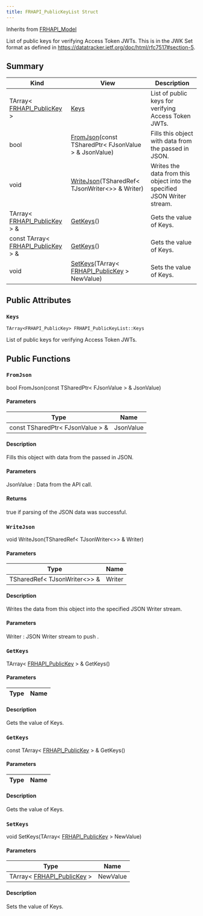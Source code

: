 ```yaml
---
title: FRHAPI_PublicKeyList Struct
---
```

Inherits from [FRHAPI_Model](/unreal-plugins/all/structfrhapi__model/#structFRHAPI__Model)

List of public keys for verifying Access Token JWTs. This is in the JWK Set format as defined in https://datatracker.ietf.org/doc/html/rfc7517#section-5.

## Summary
| Kind | View | Description |
|------|------|-------------|
|TArray< [FRHAPI_PublicKey](/unreal-plugins/all/structfrhapi__publickey/#structFRHAPI__PublicKey) >|[Keys](/unreal-plugins/all/structfrhapi__publickeylist/#structFRHAPI__PublicKeyList_1a9f2304e8a8edbb03597d352a4a60415a)|List of public keys for verifying Access Token JWTs.|
|bool|[FromJson](/unreal-plugins/all/structfrhapi__publickeylist/#structFRHAPI__PublicKeyList_1a18900c214f8cb8ca4164d3f2a2f31012)(const TSharedPtr< FJsonValue > & JsonValue)|Fills this object with data from the passed in JSON.|
|void|[WriteJson](/unreal-plugins/all/structfrhapi__publickeylist/#structFRHAPI__PublicKeyList_1a8c25ebaf73ef9daefeab572798243793)(TSharedRef< TJsonWriter<>> & Writer)|Writes the data from this object into the specified JSON Writer stream.|
|TArray< [FRHAPI_PublicKey](/unreal-plugins/all/structfrhapi__publickey/#structFRHAPI__PublicKey) > &|[GetKeys](/unreal-plugins/all/structfrhapi__publickeylist/#structFRHAPI__PublicKeyList_1a28b2056cffd0315aa4069ff32bc02e2b)()|Gets the value of Keys.|
|const TArray< [FRHAPI_PublicKey](/unreal-plugins/all/structfrhapi__publickey/#structFRHAPI__PublicKey) > &|[GetKeys](/unreal-plugins/all/structfrhapi__publickeylist/#structFRHAPI__PublicKeyList_1a13568df60d8f7252b26a2e5b3806b170)()|Gets the value of Keys.|
|void|[SetKeys](/unreal-plugins/all/structfrhapi__publickeylist/#structFRHAPI__PublicKeyList_1a9b847760e848f640d554806ff6d163e0)(TArray< [FRHAPI_PublicKey](/unreal-plugins/all/structfrhapi__publickey/#structFRHAPI__PublicKey) > NewValue)|Sets the value of Keys.|
## Public Attributes



### `Keys` <a id="structFRHAPI__PublicKeyList_1a9f2304e8a8edbb03597d352a4a60415a"></a>

`TArray<FRHAPI_PublicKey> FRHAPI_PublicKeyList::Keys`

List of public keys for verifying Access Token JWTs.





## Public Functions



### `FromJson` <a id="structFRHAPI__PublicKeyList_1a18900c214f8cb8ca4164d3f2a2f31012"></a>

bool FromJson(const TSharedPtr< FJsonValue > & JsonValue)

#### Parameters

| Type | Name |
|------|------|
|const TSharedPtr< FJsonValue > &|JsonValue|

#### Description

Fills this object with data from the passed in JSON.


#### Parameters

JsonValue
: Data from the API call.

#### Returns
true if parsing of the JSON data was successful. 



### `WriteJson` <a id="structFRHAPI__PublicKeyList_1a8c25ebaf73ef9daefeab572798243793"></a>

void WriteJson(TSharedRef< TJsonWriter<>> & Writer)

#### Parameters

| Type | Name |
|------|------|
|TSharedRef< TJsonWriter<>> &|Writer|

#### Description

Writes the data from this object into the specified JSON Writer stream.


#### Parameters

Writer
: JSON Writer stream to push . 



### `GetKeys` <a id="structFRHAPI__PublicKeyList_1a28b2056cffd0315aa4069ff32bc02e2b"></a>

TArray< [FRHAPI_PublicKey](/unreal-plugins/all/structfrhapi__publickey/#structFRHAPI__PublicKey) > & GetKeys()

#### Parameters

| Type | Name |
|------|------|

#### Description

Gets the value of Keys.




### `GetKeys` <a id="structFRHAPI__PublicKeyList_1a13568df60d8f7252b26a2e5b3806b170"></a>

const TArray< [FRHAPI_PublicKey](/unreal-plugins/all/structfrhapi__publickey/#structFRHAPI__PublicKey) > & GetKeys()

#### Parameters

| Type | Name |
|------|------|

#### Description

Gets the value of Keys.




### `SetKeys` <a id="structFRHAPI__PublicKeyList_1a9b847760e848f640d554806ff6d163e0"></a>

void SetKeys(TArray< [FRHAPI_PublicKey](/unreal-plugins/all/structfrhapi__publickey/#structFRHAPI__PublicKey) > NewValue)

#### Parameters

| Type | Name |
|------|------|
|TArray< [FRHAPI_PublicKey](/unreal-plugins/all/structfrhapi__publickey/#structFRHAPI__PublicKey) >|NewValue|

#### Description

Sets the value of Keys.





